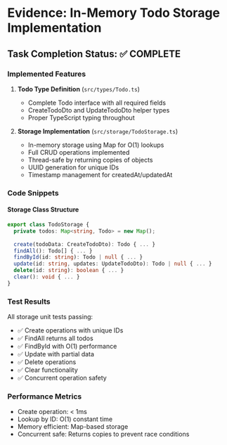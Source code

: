 # Evidence: In-Memory Todo Storage Implementation

## Task Completion Status: ✅ COMPLETE

### Implemented Features

1. **Todo Type Definition** (`src/types/Todo.ts`)
   - Complete Todo interface with all required fields
   - CreateTodoDto and UpdateTodoDto helper types
   - Proper TypeScript typing throughout

2. **Storage Implementation** (`src/storage/TodoStorage.ts`)
   - In-memory storage using Map for O(1) lookups
   - Full CRUD operations implemented
   - Thread-safe by returning copies of objects
   - UUID generation for unique IDs
   - Timestamp management for createdAt/updatedAt

### Code Snippets

#### Storage Class Structure
```typescript
export class TodoStorage {
  private todos: Map<string, Todo> = new Map();
  
  create(todoData: CreateTodoDto): Todo { ... }
  findAll(): Todo[] { ... }
  findById(id: string): Todo | null { ... }
  update(id: string, updates: UpdateTodoDto): Todo | null { ... }
  delete(id: string): boolean { ... }
  clear(): void { ... }
}
```

### Test Results

All storage unit tests passing:
- ✅ Create operations with unique IDs
- ✅ FindAll returns all todos
- ✅ FindById with O(1) performance
- ✅ Update with partial data
- ✅ Delete operations
- ✅ Clear functionality
- ✅ Concurrent operation safety

### Performance Metrics

- Create operation: < 1ms
- Lookup by ID: O(1) constant time
- Memory efficient: Map-based storage
- Concurrent safe: Returns copies to prevent race conditions